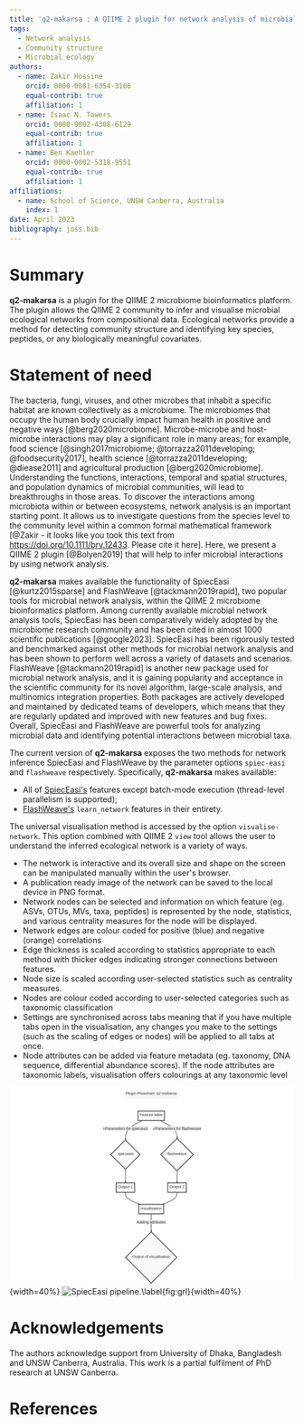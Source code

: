 ```yaml
---
title: 'q2-makarsa : A QIIME 2 plugin for network analysis of microbial data'
tags:
  - Network analysis
  - Community structure
  - Microbial ecology
authors:
  - name: Zakir Hossine
    orcid: 0000-0001-6354-3166
    equal-contrib: true
    affiliation: 1
  - name: Isaac N. Towers
    orcid: 0000-0002-4308-6129
    equal-contrib: true
    affiliation: 1
  - name: Ben Kaehler
    orcid: 0000-0002-5318-9551 
    equal-contrib: true 
    affiliation: 1
affiliations:
  - name: School of Science, UNSW Canberra, Australia
    index: 1
date: April 2023
bibliography: joss.bib
---
```


# Summary

**q2-makarsa** is a plugin for the QIIME 2 microbiome bioinformatics platform.
The plugin allows the QIIME 2 community to infer and visualise microbial
ecological networks from compositional data. Ecological networks provide a
method for detecting community structure and identifying key species, peptides,
or any biologically meaningful covariates.

# Statement of need

The bacteria, fungi, viruses, and other microbes that inhabit a specific
habitat are known collectively as a microbiome. The microbiomes that occupy the
human body crucially impact human health in positive and negative ways
[@berg2020microbiome]. Microbe-microbe and host-microbe interactions may play a
significant role in many areas; for example, food science
[@singh2017microbiome; @torrazza2011developing; @foodsecurity2017], health
science [@torrazza2011developing; @diease2011] and agricultural production
[@berg2020microbiome]. Understanding the functions, interactions, temporal and
spatial structures, and population dynamics of microbial communities, will lead
to breakthroughs in those areas. To discover the interactions among microbiota
within or between ecosystems, network analysis is an important starting point.
It allows us to investigate questions from the species level to the community
level within a common formal mathematical framework [@Zakir - it looks like you
took this text from https://doi.org/10.1111/brv.12433. Please cite it here].
Here, we present a QIIME 2 plugin [@Bolyen2019] that will help to infer
microbial interactions by using network analysis.

**q2-makarsa** makes available the functionality of SpiecEasi
[@kurtz2015sparse] and FlashWeave [@tackmann2019rapid], two popular tools for
microbial network analysis, within the QIIME 2 microbiome bioinformatics
platform. Among currently available microbial network analysis tools, SpiecEasi
has been comparatively widely adopted by the microbiome research community and
has been cited in almost 1000 scientific publications [@google2023]. SpiecEasi
has been rigorously tested and benchmarked against other methods for microbial
network analysis and has been shown to perform well across a variety of
datasets and scenarios. FlashWeave [@tackmann2019rapid] is another new package
used for microbial network analysis, and it is gaining popularity and
acceptance in the scientific community for its novel algorithm, large-scale
analysis, and multinomics integration properties. Both packages are actively
developed and maintained by dedicated teams of developers, which means that
they are regularly updated and improved with new features and bug fixes.
Overall, SpiecEasi and FlashWeave are powerful tools for analyzing microbial
data and identifying potential interactions between microbial taxa.

The current version of **q2-makarsa** exposes the two methods for network
inference SpiecEasi and FlashWeave by the parameter options `spiec-easi` and
`flashweave` respectively. Specifically, **q2-makarsa** makes available: 

* All of [SpiecEasi's](https://github.com/zdk123/SpiecEasi) features except
  batch-mode execution (thread-level parallelism is supported);
* [FlashWeave's](https://github.com/meringlab/FlashWeave.jl) `learn_network`
  features in their entirety. 

The universal visualisation method is accessed by the option
`visualise-network`. This option combined with QIIME 2 `view` tool allows the
user to understand the inferred ecological network is a variety of ways.

* The network is interactive and its overall size and shape on the screen can
  be manipulated manually within the user's browser.
* A publication ready image of the network can be saved to the local device in
  PNG format.
* Network nodes can be selected and information on which feature (eg. ASVs,
  OTUs, MVs, taxa, peptides)  is represented by the node, statistics, and
  various centrality measures for the node will be displayed.
* Network edges are colour coded for positive (blue) and negative (orange)
  correlations
* Edge thickness is scaled according to statistics appropriate to each method
  with thicker edges indicating stronger connections between features.
* Node size is scaled according user-selected statistics such as centrality
  measures.
* Nodes are colour coded according to user-selected categories such as
  taxonomic classification
* Settings are synchronised across tabs meaning that if you have multiple tabs
  open in the visualisation, any changes you make to the settings (such as the
  scaling of edges or nodes) will be applied to all tabs at once.
* Node attributes can be added via feature metadata (eg. taxonomy, DNA
  sequence, differential abundance scores). If the node attributes are
  taxonomic labels, visualisation offers colourings at any taxonomic level


<!-- In spieceasi, ecological interactions between microbial populations are inferred
by 
- taking advantage of the proportionality invariance of relative abundance data
  and 
- making assumptions about the underlying network structure when the number of
  taxa in the dataset is larger than the number of sampled communities
  [@kurtz2015sparse].

It provides several methods for neighbourhood selection, for example mb,
glasso, slr etc, and uses StARS for model selection. There are several other
parameters that are also used in this plugin, for more details please visit
[SpiecEasi homepage](https://github.com/zdk123/SpiecEasi). 

On the other hand, FlashWeave uses a statistical approach to infer these
relationships based on conditional mutual information tests, which allows it to
handle both linear and non-linear relationships between variables.
Additionally, FlashWeave includes various algorithmic parameters, such as
heterogeneous and sensitive, which can be used to optimize performance and
sensitivity based on the specific properties of the dataset being analyzed.
Finally, FlashWeave is a valuable tool for microbial network analysis because
it allows researchers to identify potentially important relationships between
microbes in complex communities, which can help to better understand the
underlying biology and potentially lead to the development of new therapies or
interventions for various diseases. To learn more about FlashWeave and its user
manual, please visit the project
[homepage](https://github.com/meringlab/FlashWeave.jl).

The name of the visualizer of this plugin is 'visualisation' which takes
generated network as input and visualizes it in a publication-quality figure.
The visualizer provides portable, shareable reports, publication-ready figures,
and integrated decentralized data provenance. In this visualizer, we have
attached some statistical attributes to the network generated from the
spieceasi and flashweave methods to make our network more attractive and
informative. For example, we have added different centrality measurements as
node attributes in the generated network. In this case, we have used
betweenness centrality, degree centrality, closeness centrality, and
eigenvector centrality to measure the centrality properties of nodes, which can
be used in visualisation as the size of the nodes of the generated network. By
doing this we can easily identify which node has the most betweenness value in
that network, in other words, which microbial species is most influential in
that ecological network. We also have added weights of interactions as edges
attribute, although a weighted network is only available for mb and glasso
methods, which will help to identify the pair of microbial taxa which have the
most interactions among any other pair of microbial taxa in that network.
Overall, from visualisation, one can easily identify which species are most
influential in that community and which pair of microbial species have stronger
interactions. In addition, integration as a QIIME 2 plugin, makarsa supports
the use of multiple user interfaces, including a prototype graphical user
interface (q2studio), facilitating its use for non-expert users. The plugin is
freely available under the BSD-3-Clause license at
[](https://github.com/BenKaehler/makarsa).

 DO WE NEED THIS?
The q2-makarsa plugin is written in Python, Julia [@bezanson2017julia], and R,
and employs pandas [@mckinney2011pandas] for data manipulation, networkx
[@hagberg2020networkx] and igraph [@csardi2006igraph] for network generation
and visualization. We also used html [@raggett1999html] and
javaScript[@arnold2005java] in some parts of our programming. The plugin is
compatible with macOS and Linux operating systems. -->

![SpiecEasi pipeline.\label{fig:grl}](flowchart.png){width=40%}   ![SpiecEasi
pipeline.\label{fig:grl}](overview.png){width=40%}

<!-- DO WE NEED THIS?
The standard workflow and an overview of this plugin are shown in
\autoref{fig:grl} [@kurtz2015sparse]. q2-makarsa action accepts inp.file (i.e.,
matrix of feature counts per sample),out.file, method, lambda.min.ratio,
nlambda, rep.num, ncores, thresh, subsample.ratio, seed, sel.criterion,
verbose, pulsar.select, lambda.log, lambda.min and lambda.max as input for
spieceasi method, and input_file,  input_meta, output,heterogeneous, sensitive,
max_k, alpha, conv, feed_forward, max_tests, hps, FDR, n_obs_min, time_limit,
normalize, track_rejections, verbose, transposed, prec, make_sparse, and
update_interval for flashweave method. All of the input parameter has default
values except input.file for spieceasi and input_file for flashweave. . The
visualizer takes network object as input and then visualizes that network.
-->

# Acknowledgements

The authors acknowledge support from University of Dhaka, Bangladesh and UNSW
Canberra, Australia. This work is a partial fulfilment of PhD research at
UNSW Canberra.

# References

